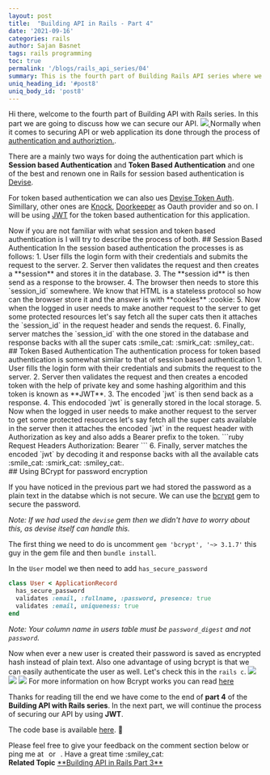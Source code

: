 ```yaml
---
layout: post
title:  "Building API in Rails - Part 4"
date: '2021-09-16'
categories: rails
author: Sajan Basnet
tags: rails programming
toc: true
permalink: '/blogs/rails_api_series/04'
summary: This is the fourth part of Building Rails API series where we will be talking about securing our api.
uniq_heading_id: '#post8'
uniq_body_id: 'post8'
---
```


<div class="row article-container mb-4">
<div class="col-lg-9 col-md-9 mx-auto pt-3">
Hi there, welcome to the fourth part of Building API with Rails series. In this part we are going to discuss how we can secure our API.
<a href='https://www.freepik.com/vectors/business' rel="noreferrer" target="_blank"><img class= "img-fluid img-thumbnail img-space" src="{{site.baseurl}}/assets/img/post8/security.jpg"> </a>
Normally when it comes to securing API or web application its done through the process of <a href="https://developerblogs.github.io/blogs/security/01#authentication-and-authorization" target="_blank noreferrer">authentication and authoriztion.</a>. 

There are a mainly two ways for doing the authentication part which is **Session based Authentication** and **Token Based Authentication** and one of the best and renown one in Rails for session based authentication is <a href="https://github.com/heartcombo/devise" target="_blank" noreferrer> Devise</a>. 

For token based authentication we can also ues <a href="https://github.com/lynndylanhurley/devise_token_auth" target="_blank" noreferrer>Devise Token Auth</a>. Simillary, other ones are <a href="https://github.com/nsarno/knock" target="_blank" noreferrer>Knock</a>, <a href="https://github.com/doorkeeper-gem/doorkeeper" target="_blank" noreferrer>Doorkeeper</a> as Oauth provider and so on. I will be using <a href="https://github.com/jwt/ruby-jwt" target="_blank" noreferrer>JWT</a> for the token based authentication for this application.
</div>
</div>

<div class="row article-container mb-4">
<div class="col-lg-9 col-md-9 mx-auto pt-3">
Now if you are not familiar with what session and token based authentication is I will try to describe the process of both.
## Session Based Authentication
In the session based authentication the processes is as follows: 
1. User fills the login form with their credentials and submits the request to the server.
2. Server then validates the request and then creates a **session** and stores it in the database.
3. The **session id** is then send as a response to the browser.
4. The browser then needs to store this `session_id` somewhere. We know that HTML is a stateless protocol so how can the browser store it and the answer is with **cookies** :cookie:
5. Now when the logged in user needs to make another request to the server to get some protected resources let's say fetch all the super cats then it attaches the `session_id` in the request header and sends the request.
6. Finally, server matches the `session_id` with the one stored in the database and response backs with all the super cats :smile_cat: ​:smirk_cat: :smiley_cat:.
</div>
</div>

<div class="row article-container mb-4">
<div class="col-lg-9 col-md-9 mx-auto pt-3">
## Token Based Authentication
The authentication process for token based authentication is somewhat similar to that of session based authentication 
1. User fills the login form with their credentials and submits the request to the server.
2. Server then validates the request and then creates a encoded token with the help of private key and some hashing algorithim and this token is known as **JWT**.
3. The encoded `jwt` is then send back as a response.
4. This endocoded `jwt` is generally stored in the local storage.
5. Now when the logged in user needs to make another request to the server to get some protected resources let's say fetch all the super cats available in the server then it attaches the encoded `jwt` in the request header with Authorization as key and also adds a Bearer prefix to the token.
```ruby
Request Headers
Authorization: Bearer <token>
```
6. Finally, server matches the encoded `jwt` by decoding it and response backs with all the available cats :smile_cat: ​:smirk_cat: :smiley_cat:.
</div>
</div>

<div class="row article-container mb-4">
<div class="col-lg-9 col-md-9 mx-auto pt-3">
## Using BCrypt for password encryption

If you have noticed in the previous part we had stored the password as a plain text in the databse which is not secure. We can use the <a href="https://github.com/bcrypt-ruby/bcrypt-ruby" target="_blank" noreferrer>bcrypt</a> gem to secure the password.

*Note: If we had used the `devise` gem then we didn't have to worry about this, as devise itself can handle this.*

The first thing we need to do is uncomment `gem 'bcrypt', '~> 3.1.7'` this guy in the gem file and then `bundle install`.

In the `User` model we then need to add `has_secure_password` 

```ruby
class User < ApplicationRecord
  has_secure_password
  validates :email, :fullname, :password, presence: true
  validates :email, uniqueness: true
end
```

*Note: Your column name in users table must be `password_digest` and not `password`.*

Now when ever a new user is created their password is saved as encrypted hash instead of plain text. Also one advantage of using bcrypt is that we can easily authenticate the user as well. Let's check this in the `rails c`.
<img class= "img-fluid img-thumbnail img-space" src="{{site.baseurl}}/assets/img/post8/bcrypt1.png">
<img class= "img-fluid img-thumbnail img-space" src="{{site.baseurl}}/assets/img/post8/bcrypt2.png">
<img class= "img-fluid img-thumbnail img-space" src="{{site.baseurl}}/assets/img/post8/bcrypt3.png">
For more information on how Bcrypt works you can read <a href="https://emmanuelhayford.com/understanding-the-bcrypt-hashing-function-and-its-role-in-rails/" target="_blank" noreferrer>here</a>
</div> 
</div>

<div class="row article-container mb-4">
<div class="col-lg-9 col-md-9 mx-auto pt-3">

Thanks for reading till the end we have come to the end of **part 4** of the **Building API with Rails series**. In the next part, we will continue the process of securing our API by using **JWT**.

The code base is available [here](https://github.com/sajanbasnet75/rails_api_series). :beers:

</div>
</div>

<div class="row article-container">
<div class="col-lg-9 col-md-9 mx-auto pt-3">
Please feel free to give your feedback on the comment section below or ping me at <a aria-label="Send email" href="mailto:sajanbasnet75@gmail.com"><i class="icon fa fa-envelope" style="font-size:32px; margin: 0px 3px;"></i></a> or  <a aria-label="My LinkedIn" rel="noreferrer" target="_blank" href="https://www.linkedin.com/in/sajan-basnet-b4b1b0148/"><i class="icon fa fa-linkedin-square" style="font-size:32px; margin: 0px 3px;" aria-hidden="true"></i></a>. Have a great time :smiley_cat:

<div>
<strong>Related Topic</strong>
  <a href="https://developerblogs.github.io/blogs/rails_api_series/02" rel="noreferrer" target="_blank">**Building API in Rails Part 3** </a>
</div>
</div>
</div>